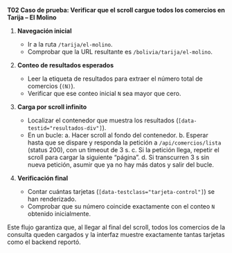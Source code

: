 **T02 Caso de prueba: Verificar que el scroll cargue todos los comercios en Tarija – El Molino**

1. **Navegación inicial**

   - Ir a la ruta `/tarija/el-molino`.
   - Comprobar que la URL resultante es `/bolivia/tarija/el-molino`.

2. **Conteo de resultados esperados**

   - Leer la etiqueta de resultados para extraer el número total de comercios (`(N)`).
   - Verificar que ese conteo inicial `N` sea mayor que cero.

3. **Carga por scroll infinito**

   - Localizar el contenedor que muestra los resultados (`[data-testid="resultados-div"]`).
   - En un bucle:
     a. Hacer scroll al fondo del contenedor.
     b. Esperar hasta que se dispare y responda la petición a `/api/comercios/lista` (status 200), con un timeout de 3 s.
     c. Si la petición llega, repetir el scroll para cargar la siguiente “página”.
     d. Si transcurren 3 s sin nueva petición, asumir que ya no hay más datos y salir del bucle.

4. **Verificación final**

   - Contar cuántas tarjetas (`[data-testclass="tarjeta-control"]`) se han renderizado.
   - Comprobar que su número coincide exactamente con el conteo `N` obtenido inicialmente.

Este flujo garantiza que, al llegar al final del scroll, todos los comercios de la consulta queden cargados y la interfaz muestre exactamente tantas tarjetas como el backend reportó.
